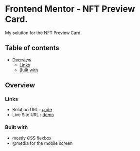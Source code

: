 # Frontend Mentor - NFT Preview Card.

My solution for the NFT Preview Card.

## Table of contents
- [Overview](#overview)
  - [Links](#links)
  - [Built with](#built-with) 

## Overview

### Links

- Solution URL : [code](https://github.com/EtnoPolino/nft_preview_card.git)
- Live Site URL : [demo]()

### Built with

- mostly CSS flexbox 
- @media for the mobile screen